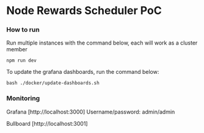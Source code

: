 # Node Rewards Scheduler PoC



### How to run

Run multiple instances with the command below, each will work as a cluster member

```
npm run dev
```
To update the grafana dashboards, run the command below:
```
bash ./docker/update-dashboards.sh
```

### Monitoring

Grafana [http://localhost:3000]
Username/password: admin/admin

Bullboard [http://localhost:3001]
